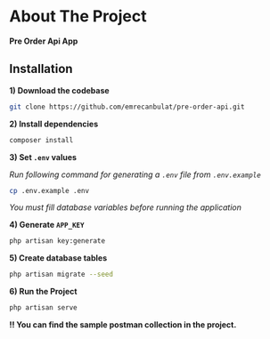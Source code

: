 # **About The Project**
**Pre Order Api App**


## Installation

**1) Download the codebase**

```bash
git clone https://github.com/emrecanbulat/pre-order-api.git
```

**2) Install dependencies**

```bash
composer install
```

**3) Set `.env` values**

*Run following command for generating a `.env` file from `.env.example`*

```bash
cp .env.example .env
```

*You must fill database variables before running the application*

**4) Generate `APP_KEY`**

```bash
php artisan key:generate
```

**5) Create database tables**

```bash
php artisan migrate --seed
```

**6) Run the Project**

```bash
php artisan serve
```


**!! You can find the sample postman collection in the project.**
